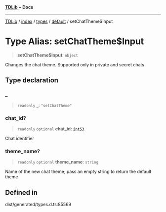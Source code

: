 [**TDLib**](../../../../../../README.md) • **Docs**

***

[TDLib](../../../../../../modules.md) / [index](../../../../../README.md) / [types](../../../README.md) / [default](../README.md) / setChatTheme$Input

# Type Alias: setChatTheme$Input

> **setChatTheme$Input**: `object`

Changes the chat theme. Supported only in private and secret chats

## Type declaration

### \_

> `readonly` **\_**: `"setChatTheme"`

### chat\_id?

> `readonly` `optional` **chat\_id**: [`int53`](int53-1.md)

Chat identifier

### theme\_name?

> `readonly` `optional` **theme\_name**: `string`

Name of the new chat theme; pass an empty string to return the default theme

## Defined in

dist/generated/types.d.ts:85569
